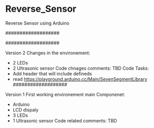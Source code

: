 # Reverse_Sensor
Reverse Sensor using Arduino

###################



###################

Version 2
Changes in the environement:
- 2 LEDs
- 2 Ultrasonic sensor
Code chnages comments: TBD
Code Tasks: 
- Add header that will include defineds
- read https://playground.arduino.cc/Main/SevenSegmentLibrary 
###################

Version 1
First working environement main Componenet: 
- Arduino
- LCD dispaly
- 3 LEDs
- 1 Ultrasonic sensor
Code related comments: TBD
